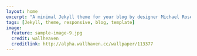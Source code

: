 ```yaml
---
layout: home
excerpt: "A minimal Jekyll theme for your blog by designer Michael Rose."
tags: [Jekyll, theme, responsive, blog, template]
image:
  feature: sample-image-9.jpg
  credit: wallheaven
  creditlink: http://alpha.wallhaven.cc/wallpaper/113377
---
```

